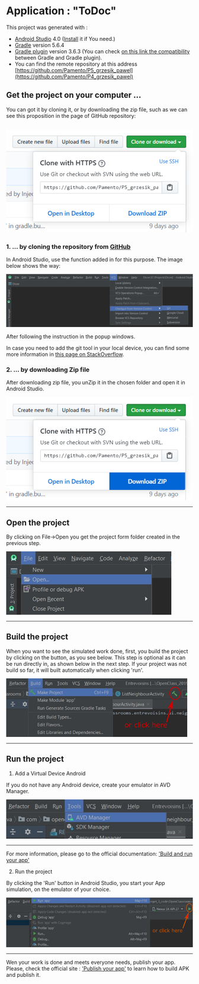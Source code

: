 # Application : "ToDoc"


This project was generated with :
* [Android Studio](https://developer.android.com/studio) 4.0 ([Install](https://developer.android.com/studio/install) it if You need.)
* [Gradle](https://gradle.org/) version 5.6.4
* [Gradle plugin]() version 3.6.3
(You can check [on this link the compatibility](https://developer.android.com/studio/releases/gradle-plugin.html#updating-gradle) between Gradle and Gradle plugin). 
* You can find the remote repository at this address [https://github.com/Pamento/P5_grzesik_pawel](https://github.com/Pamento/P4_grzesik_pawel)

## Get the project on your computer ...

You can got it by cloning it, or by downloading the zip file,
such as we can see this proposition in the page of GitHub repository:

![Fig.1](app/src/main/assets/clone_repo.png)
---
### 1. ... by cloning the repository from [**GitHub**](https://github.com/)

In Android Studio, use the function added in for this purpose.
The image below shows the way:

![Fig.2](app/src/main/assets/from_github.jpg)

After following the instruction in the popup windows.

In case you need to add the git tool in your local device,
you can find some more information in [this page on StackOverflow](https://stackoverflow.com/questions/37093723/how-to-add-an-android-studio-project-to-github/44788350).

### 2. ... by downloading Zip file

After downloading zip file, you unZip it in the chosen folder and open it in Android Studio. 

![Fig.3](app/src/main/assets/by_zip.jpg)
___


## Open the project

By clicking on File->Open you get the project form folder created in the previous step.

![Fig.4](app/src/main/assets/open_project.jpg)
___


## Build the project

When you want to see the simulated work done,
first, you build the project by clicking on the button, as you see below.
This step is optional as it can be run directly in, as shown below in the next step.
If your project was not build so far, it will built automatically when clicking 'run'.

![Fig.7](app/src/main/assets/build_entrevoisins.png)
___


## Run the project

  1. Add a Virtual Device Android
    
If you do not have any Android device,
create your emulator in AVD Manager.

![Fig.5](app/src/main/assets/set_emulator.jpg)
___
For more information, please go to the official documentation: ['Build and run your app'](https://developer.android.com/studio/run)


  2. Run the project
    
By clicking the 'Run' button in Android Studio, you start your App simulation,
on the emulator of your choice.

![Fig.6](app/src/main/assets/run_entrevoisins.png)
___

Wen your work is done and meets everyone needs, publish your app.
Please, check the official site : ['Publish your app'](https://developer.android.com/studio/publish)
to learn how to build APK and publish it. 
